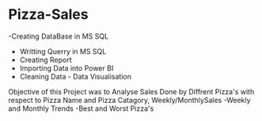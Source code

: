 # Pizza-Sales

-Creating DataBase in MS SQL 
- Writting Querry in MS SQL
- Creating Report
- Importing Data into Power BI
- Cleaning Data - Data Visualisation

Objective of this Project was to Analyse Sales Done by Diffrent Pizza's with respect to Pizza Name and Pizza Catagory, Weekly/MonthlySales
-Weekly and Monthly Trends 
-Best and Worst Pizza's 

